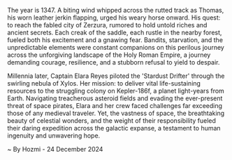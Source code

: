 
The year is 1347.  A biting wind whipped across the rutted track as Thomas, his worn leather jerkin flapping, urged his weary horse onward.  His quest: to reach the fabled city of Zerzura, rumored to hold untold riches and ancient secrets.  Each creak of the saddle, each rustle in the nearby forest, fueled both his excitement and a gnawing fear.  Bandits, starvation, and the unpredictable elements were constant companions on this perilous journey across the unforgiving landscape of the Holy Roman Empire, a journey demanding courage, resilience, and a stubborn refusal to yield to despair.

Millennia later, Captain Elara Reyes piloted the 'Stardust Drifter' through the swirling nebula of Xylos.  Her mission: to deliver vital life-sustaining resources to the struggling colony on Kepler-186f, a planet light-years from Earth. Navigating treacherous asteroid fields and evading the ever-present threat of space pirates, Elara and her crew faced challenges far exceeding those of any medieval traveler. Yet, the vastness of space, the breathtaking beauty of celestial wonders, and the weight of their responsibility fueled their daring expedition across the galactic expanse, a testament to human ingenuity and unwavering hope.

~ By Hozmi - 24 December 2024
